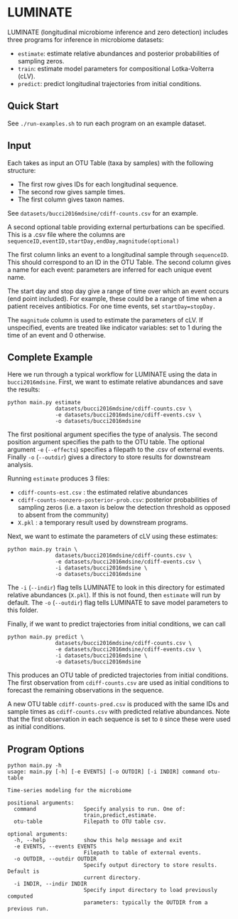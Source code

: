 # LUMINATE
LUMINATE (longitudinal microbiome inference and zero detection) includes three programs for inference in microbiome datasets:

* `estimate`: estimate relative abundances and posterior probabilities of sampling zeros.
* `train`: estimate model parameters for compositional Lotka-Volterra (cLV).
* `predict`: predict longitudinal trajectories from initial conditions.

## Quick Start
See `./run-examples.sh` to run each program on an example dataset.


## Input

Each takes as input an OTU Table (taxa by samples) with the following structure:

*  The first row gives IDs for each longitudinal sequence.
*  The second row gives sample times.
*  The first column gives taxon names.

See `datasets/bucci2016mdsine/cdiff-counts.csv` for an example.

A second optional table providing external perturbations can be specified. This is a .csv file where the columns are `sequenceID,eventID,startDay,endDay,magnitude(optional)`

The first column links an event to a longitudinal sample through `sequenceID`. This should correspond to an ID in the OTU Table. The second column gives a name for each event: parameters are inferred for each unique event name.

The start day and stop day give a range of time over which an event occurs (end point included). For example, these could be a range of time when a patient receives antibiotics. For one time events, set `startDay=stopDay.`

The `magnitude` column is used to estimate the parameters of cLV. If unspecified, events are treated like indicator variables: set to 1 during the time of an event and 0 otherwise.

## Complete Example
Here we run through a typical workflow for LUMINATE using the data in `bucci2016mdsine`. First, we want to estimate relative abundances and save the results:

```
python main.py estimate
               datasets/bucci2016mdsine/cdiff-counts.csv \
               -e datasets/bucci2016mdsine/cdiff-events.csv \
               -o datasets/bucci2016mdsine
```

The first positional argument specifies the type of analysis. The second position argument specifies the path to the OTU table. The optional argument `-e` (`--effects`) specifies a filepath to the .csv of external events. Finally `-o` (`--outdir`) gives a directory to store results for downstream analysis.

Running `estimate` produces 3 files:

* `cdiff-counts-est.csv` : the estimated relative abundances
* `cdiff-counts-nonzero-posterior-prob.csv`: posterior probabilities of sampling zeros (i.e. a taxon is below the detection threshold as opposed to absent from the community)
* `X.pkl` : a temporary result used by downstream programs.


Next, we want to estimate the parameters of cLV using these estimates:

```
python main.py train \
               datasets/bucci2016mdsine/cdiff-counts.csv \
               -e datasets/bucci2016mdsine/cdiff-events.csv \
               -i datasets/bucci2016mdsine \
               -o datasets/bucci2016mdsine
```

The `-i` (`--indir`) flag tells LUMINATE to look in this directory for estimated relative abundances (`X.pkl`). If this is not found, then `estimate` will run by default. The `-o` (`--outdir`) flag tells LUMINATE to save model parameters to this folder.

Finally, if we want to predict trajectories from initial conditions, we can call

```
python main.py predict \
               datasets/bucci2016mdsine/cdiff-counts.csv \
               -e datasets/bucci2016mdsine/cdiff-events.csv \
               -i datasets/bucci2016mdsine \
               -o datasets/bucci2016mdsine
```

This produces an OTU table of predicted trajectories from initial conditions. The first observation from `cdiff-counts.csv` are used as initial conditions to forecast the remaining observations in the sequence.

A new OTU table `cdiff-counts-pred.csv` is produced with the same IDs and sample times as `cdiff-counts.csv` with predicted relative abundances. Note that the first observation in each sequence is set to `0` since these were used as initial conditions.

## Program Options

```
python main.py -h
usage: main.py [-h] [-e EVENTS] [-o OUTDIR] [-i INDIR] command otu-table

Time-series modeling for the microbiome

positional arguments:
  command               Specify analysis to run. One of:
                        train,predict,estimate.
  otu-table             Filepath to OTU table csv.

optional arguments:
  -h, --help            show this help message and exit
  -e EVENTS, --events EVENTS
                        Filepath to table of external events.
  -o OUTDIR, --outdir OUTDIR
                        Specify output directory to store results. Default is
                        current directory.
  -i INDIR, --indir INDIR
                        Specify input directory to load previously computed
                        parameters: typically the OUTDIR from a previous run.
```